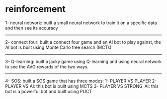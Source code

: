 # reinforcement

1- neural network:
built a small neural network to train it on a specific data and then see its accuracy 

-----------------------------------------------------------------------------------------------
2- connect four:
built a connect four game and an AI bot to play against, the AI bot is built using Monte Carlo tree search (MCTs)

-----------------------------------------------------------------------------------------------

3- Q-learning: built a jacky game using Q-learning and using neural network to see the AVG rewards of the two ways.

-----------------------------------------------------------------------------------------------

4- SOS: built a SOS game that has three modes:
    1- PLAYER VS PLAYER
    2- PLAYER VS AI: this bot is built using MCTS
    3- PLAYER VS STRONG_AI: this bot is a powerful bot and built using PUCT
 
